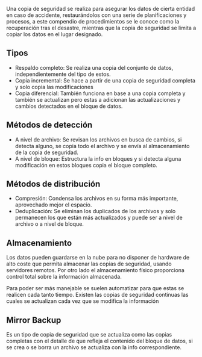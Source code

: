 Una copia de seguridad se realiza para asegurar los datos de cierta entidad en caso de accidente, restaurándolos con una serie de planificaciones y procesos, a este compendio de procedimientos se le conoce como la recuperación tras el desastre, mientras que la copia de seguridad se limita a copiar los datos en el lugar designado.
## Tipos
+ Respaldo completo: Se realiza una copia del conjunto de datos, independientemente del tipo de estos.
+ Copia incremental: Se hace a partir de una copia de seguridad completa y solo copia las modificaciones
+ Copia diferencial: También funciona en base a una copia completa y también se actualizan pero estas a adicionan las actualizaciones y cambios detectados en el bloque de datos.
## Métodos de detección
+ A nivel de archivo: Se revisan los archivos en busca de cambios, si detecta alguno, se copia todo el archivo y se envía al almacenamiento de la copia de seguridad.
+ A nivel de bloque: Estructura la info en bloques y si detecta alguna modificación en estos bloques copia el bloque completo.
## Métodos de distribución
+ Compresión: Condensa los archivos en su forma más importante, aprovechado mejor el espacio.
+ Deduplicación: Se eliminan los duplicados de los archivos y solo permanecen los que están más actualizados y puede ser a nivel de archivo o a nivel de bloque.
## Almacenamiento
Los datos pueden guardarse en la nube para no disponer de hardware de alto coste que permita almacenar las copias de seguridad, usando servidores remotos. Por otro lado el almacenamiento físico proporciona control total sobre la información almacenada.

Para poder ser más manejable se suelen automatizar para que estas se realicen cada tanto tiempo. Existen las copias de seguridad continuas las cuales se actualizan cada vez que se modifica la información
## Mirror Backup
Es un tipo de copia de seguridad que se actualiza como las copias completas con el detalle de que refleja el contenido del bloque de datos, si se crea o se borra un archivo se actualiza con la info correspondiente. 


